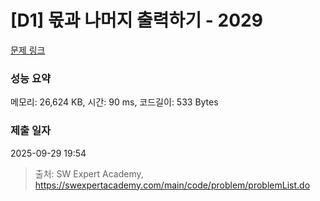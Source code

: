 # [D1] 몫과 나머지 출력하기 - 2029 

[문제 링크](https://swexpertacademy.com/main/code/problem/problemDetail.do?contestProbId=AV5QGNvKAtEDFAUq) 

### 성능 요약

메모리: 26,624 KB, 시간: 90 ms, 코드길이: 533 Bytes

### 제출 일자

2025-09-29 19:54



> 출처: SW Expert Academy, https://swexpertacademy.com/main/code/problem/problemList.do